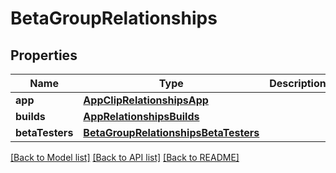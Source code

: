 # BetaGroupRelationships

## Properties
Name | Type | Description | Notes
------------ | ------------- | ------------- | -------------
**app** | [**AppClipRelationshipsApp**](AppClipRelationshipsApp.md) |  | [optional] 
**builds** | [**AppRelationshipsBuilds**](AppRelationshipsBuilds.md) |  | [optional] 
**betaTesters** | [**BetaGroupRelationshipsBetaTesters**](BetaGroupRelationshipsBetaTesters.md) |  | [optional] 

[[Back to Model list]](../README.md#documentation-for-models) [[Back to API list]](../README.md#documentation-for-api-endpoints) [[Back to README]](../README.md)


